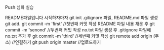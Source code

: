 Push 심화 실습

README파일입니다
시작하자마자 git init
.gitignore 파일, README.md 파일 생성
git add.
git commit -m 'first' //첫번째 커밋 작성
README 파일 내용 채운 후
git commit -m 'senond' //두번째 커밋 작성
no.txt 파일 생성 후
.gitignore 파일에 no.txt 추가 후
git commit -m 'third' //세번째 커밋 작성
git remote add origin (주소) //연결하기
git push origin master //업로드하기